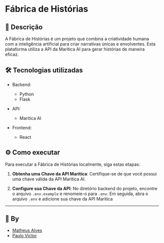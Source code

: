 # Fábrica de Histórias

## 🚀 Descrição

A Fábrica de Histórias é um projeto que combina a criatividade humana com a inteligência artificial para criar narrativas únicas e envolventes. Esta plataforma utiliza a API da Maritica AI para gerar histórias de maneira eficaz.

## 🛠️ Tecnologias utilizadas
- Backend:
    - Python
    - Flask

- API:
    - Maritica AI

- Frontend:
    - React

## ⚙️ Como executar

Para executar a Fábrica de Histórias localmente, siga estas etapas:

1. **Obtenha uma Chave da API Maritica**:
   Certifique-se de que você possui uma chave válida da API Maritica AI.

2. **Configure sua Chave da API**:
    No diretório backend do projeto, encontre o arquivo `.env.example` e renomeie-o para `.env`. Em seguida, abra o arquivo `.env` e adicione sua chave da API Maritica

---
## 👥 By
- [Matheus Alves](https://github.com/matheus-a-r)
- [Paulo Victor](https://github.com/paulonc)

